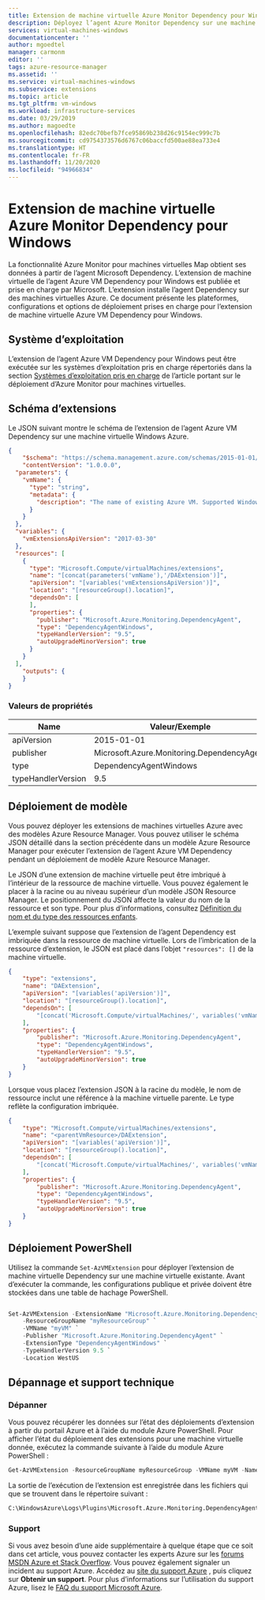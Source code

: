 ```yaml
---
title: Extension de machine virtuelle Azure Monitor Dependency pour Windows
description: Déployez l’agent Azure Monitor Dependency sur une machine virtuelle Windows à l’aide d’une extension de machine virtuelle.
services: virtual-machines-windows
documentationcenter: ''
author: mgoedtel
manager: carmonm
editor: ''
tags: azure-resource-manager
ms.assetid: ''
ms.service: virtual-machines-windows
ms.subservice: extensions
ms.topic: article
ms.tgt_pltfrm: vm-windows
ms.workload: infrastructure-services
ms.date: 03/29/2019
ms.author: magoedte
ms.openlocfilehash: 82edc70befb7fce95869b238d26c9154ec999c7b
ms.sourcegitcommit: cd9754373576d6767c06baccfd500ae88ea733e4
ms.translationtype: HT
ms.contentlocale: fr-FR
ms.lasthandoff: 11/20/2020
ms.locfileid: "94966834"
---
```

# <a name="azure-monitor-dependency-virtual-machine-extension-for-windows"></a>Extension de machine virtuelle Azure Monitor Dependency pour Windows

La fonctionnalité Azure Monitor pour machines virtuelles Map obtient ses données à partir de l’agent Microsoft Dependency. L’extension de machine virtuelle de l’agent Azure VM Dependency pour Windows est publiée et prise en charge par Microsoft. L’extension installe l’agent Dependency sur des machines virtuelles Azure. Ce document présente les plateformes, configurations et options de déploiement prises en charge pour l’extension de machine virtuelle Azure VM Dependency pour Windows.

## <a name="operating-system"></a>Système d’exploitation

L’extension de l’agent Azure VM Dependency pour Windows peut être exécutée sur les systèmes d’exploitation pris en charge répertoriés dans la section [Systèmes d’exploitation pris en charge](../../azure-monitor/insights/vminsights-enable-overview.md#supported-operating-systems) de l’article portant sur le déploiement d’Azure Monitor pour machines virtuelles.

## <a name="extension-schema"></a>Schéma d’extensions

Le JSON suivant montre le schéma de l’extension de l’agent Azure VM Dependency sur une machine virtuelle Windows Azure.

```json
{
    "$schema": "https://schema.management.azure.com/schemas/2015-01-01/deploymentTemplate.json#",
    "contentVersion": "1.0.0.0",
  "parameters": {
    "vmName": {
      "type": "string",
      "metadata": {
        "description": "The name of existing Azure VM. Supported Windows Server versions:  2008 R2 and above (x64)."
      }
    }
  },
  "variables": {
    "vmExtensionsApiVersion": "2017-03-30"
  },
  "resources": [
    {
      "type": "Microsoft.Compute/virtualMachines/extensions",
      "name": "[concat(parameters('vmName'),'/DAExtension')]",
      "apiVersion": "[variables('vmExtensionsApiVersion')]",
      "location": "[resourceGroup().location]",
      "dependsOn": [
      ],
      "properties": {
        "publisher": "Microsoft.Azure.Monitoring.DependencyAgent",
        "type": "DependencyAgentWindows",
        "typeHandlerVersion": "9.5",
        "autoUpgradeMinorVersion": true
      }
    }
  ],
    "outputs": {
    }
}
```

### <a name="property-values"></a>Valeurs de propriétés

| Name | Valeur/Exemple |
| ---- | ---- |
| apiVersion | 2015-01-01 |
| publisher | Microsoft.Azure.Monitoring.DependencyAgent |
| type | DependencyAgentWindows |
| typeHandlerVersion | 9.5 |

## <a name="template-deployment"></a>Déploiement de modèle

Vous pouvez déployer les extensions de machines virtuelles Azure avec des modèles Azure Resource Manager. Vous pouvez utiliser le schéma JSON détaillé dans la section précédente dans un modèle Azure Resource Manager pour exécuter l’extension de l’agent Azure VM Dependency pendant un déploiement de modèle Azure Resource Manager.

Le JSON d’une extension de machine virtuelle peut être imbriqué à l’intérieur de la ressource de machine virtuelle. Vous pouvez également le placer à la racine ou au niveau supérieur d’un modèle JSON Resource Manager. Le positionnement du JSON affecte la valeur du nom de la ressource et son type. Pour plus d’informations, consultez [Définition du nom et du type des ressources enfants](../../azure-resource-manager/templates/child-resource-name-type.md).

L’exemple suivant suppose que l’extension de l’agent Dependency est imbriquée dans la ressource de machine virtuelle. Lors de l’imbrication de la ressource d’extension, le JSON est placé dans l’objet `"resources": []` de la machine virtuelle.


```json
{
    "type": "extensions",
    "name": "DAExtension",
    "apiVersion": "[variables('apiVersion')]",
    "location": "[resourceGroup().location]",
    "dependsOn": [
        "[concat('Microsoft.Compute/virtualMachines/', variables('vmName'))]"
    ],
    "properties": {
        "publisher": "Microsoft.Azure.Monitoring.DependencyAgent",
        "type": "DependencyAgentWindows",
        "typeHandlerVersion": "9.5",
        "autoUpgradeMinorVersion": true
    }
}
```

Lorsque vous placez l’extension JSON à la racine du modèle, le nom de ressource inclut une référence à la machine virtuelle parente. Le type reflète la configuration imbriquée.

```json
{
    "type": "Microsoft.Compute/virtualMachines/extensions",
    "name": "<parentVmResource>/DAExtension",
    "apiVersion": "[variables('apiVersion')]",
    "location": "[resourceGroup().location]",
    "dependsOn": [
        "[concat('Microsoft.Compute/virtualMachines/', variables('vmName'))]"
    ],
    "properties": {
        "publisher": "Microsoft.Azure.Monitoring.DependencyAgent",
        "type": "DependencyAgentWindows",
        "typeHandlerVersion": "9.5",
        "autoUpgradeMinorVersion": true
    }
}
```

## <a name="powershell-deployment"></a>Déploiement PowerShell

Utilisez la commande `Set-AzVMExtension` pour déployer l’extension de machine virtuelle Dependency sur une machine virtuelle existante. Avant d’exécuter la commande, les configurations publique et privée doivent être stockées dans une table de hachage PowerShell.

```powershell

Set-AzVMExtension -ExtensionName "Microsoft.Azure.Monitoring.DependencyAgent" `
    -ResourceGroupName "myResourceGroup" `
    -VMName "myVM" `
    -Publisher "Microsoft.Azure.Monitoring.DependencyAgent" `
    -ExtensionType "DependencyAgentWindows" `
    -TypeHandlerVersion 9.5 `
    -Location WestUS 
```

## <a name="troubleshoot-and-support"></a>Dépannage et support technique

### <a name="troubleshoot"></a>Dépanner

Vous pouvez récupérer les données sur l’état des déploiements d’extension à partir du portail Azure et à l’aide du module Azure PowerShell. Pour afficher l’état du déploiement des extensions pour une machine virtuelle donnée, exécutez la commande suivante à l’aide du module Azure PowerShell :

```powershell
Get-AzVMExtension -ResourceGroupName myResourceGroup -VMName myVM -Name myExtensionName
```

La sortie de l’exécution de l’extension est enregistrée dans les fichiers qui que se trouvent dans le répertoire suivant :

```cmd
C:\WindowsAzure\Logs\Plugins\Microsoft.Azure.Monitoring.DependencyAgent\
```

### <a name="support"></a>Support

Si vous avez besoin d’une aide supplémentaire à quelque étape que ce soit dans cet article, vous pouvez contacter les experts Azure sur les [forums MSDN Azure et Stack Overflow](https://azure.microsoft.com/support/forums/). Vous pouvez également signaler un incident au support Azure. Accédez au [site du support Azure](https://azure.microsoft.com/support/options/) , puis cliquez sur **Obtenir un support**. Pour plus d’informations sur l’utilisation du support Azure, lisez le [FAQ du support Microsoft Azure](https://azure.microsoft.com/support/faq/).
